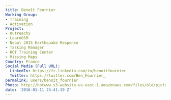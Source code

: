 ```yaml
---
title: Benoît Fournier
Working Group:
- Training
- Activation
Project:
- Outreachy
- LearnOSM
- Nepal 2015 Earthquake Response
- Tasking Manager
- HOT Training Center
- Missing Maps
Country: France
Social Media (Full URL):
  LinkedIn: https://fr.linkedin.com/in/benoitfournier
  Twitter: https://twitter.com/Ben_Fournier_
permalink: users/benoît_fournier
Photo: http://hotwww.s3-website-us-east-1.amazonaws.com/files/old/pictures/picture-323-1452590168.jpg
date: '2016-01-11 23:41:19 Z'
---
```


